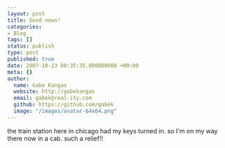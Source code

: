 ```yaml
---
layout: post
title: Good news!
categories:
- Blog
tags: []
status: publish
type: post
published: true
date: 2007-10-23 08:35:35.000000000 +00:00
meta: {}
author:
  name: Gabe Kangas
  website: http://gabekangas
  email: gabek@real-ity.com
  github: https://github.com/gabek
  image: "/images/avatar-64x64.png"
---
```

the train station here in chicago had my keys turned in. so I\'m on my way there now in a cab. such a relief!!
